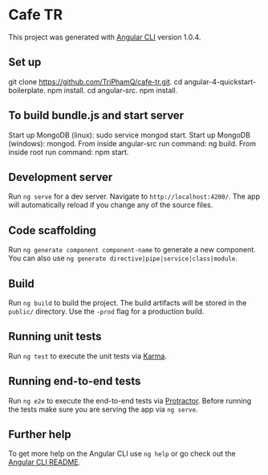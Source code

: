 # Cafe TR

This project was generated with [Angular CLI](https://github.com/angular/angular-cli) version 1.0.4.

## Set up

git clone https://github.com/TriPhamQ/cafe-tr.git.
cd angular-4-quickstart-boilerplate.
npm install.
cd angular-src.
npm install.

## To build bundle.js and start server

Start up MongoDB (linux): sudo service mongod start.
Start up MongoDB (windows): mongod.
From inside angular-src run command: ng build.
From inside root run command: npm start.

## Development server

Run `ng serve` for a dev server. Navigate to `http://localhost:4200/`. The app will automatically reload if you change any of the source files.

## Code scaffolding

Run `ng generate component component-name` to generate a new component. You can also use `ng generate directive|pipe|service|class|module`.

## Build

Run `ng build` to build the project. The build artifacts will be stored in the `public/` directory. Use the `-prod` flag for a production build.

## Running unit tests

Run `ng test` to execute the unit tests via [Karma](https://karma-runner.github.io).

## Running end-to-end tests

Run `ng e2e` to execute the end-to-end tests via [Protractor](http://www.protractortest.org/).
Before running the tests make sure you are serving the app via `ng serve`.

## Further help

To get more help on the Angular CLI use `ng help` or go check out the [Angular CLI README](https://github.com/angular/angular-cli/blob/master/README.md).
